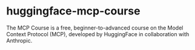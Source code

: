 # huggingface-mcp-course
The MCP Course is a free, beginner-to-advanced course on the Model Context Protocol (MCP), developed by HuggingFace in collaboration with Anthropic.
